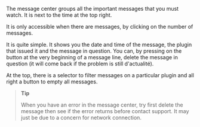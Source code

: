The message center groups all the important messages that you
must watch. It is next to the time at the top right.

It is only accessible when there are messages, by clicking on the
number of messages.

It is quite simple. It shows you the date and time of the message, the
plugin that issued it and the message in question. You can, by pressing
on the button at the very beginning of a message line, delete the
message in question (it will come back if the problem is still
d'actualité).

At the top, there is a selector to filter messages on a
particular plugin and all right a button to empty all
messages.

> **Tip**
>
> When you have an error in the message center, try
> first delete the message then see if the error returns before
> contact support. It may just be due to a concern for
> network connection.
